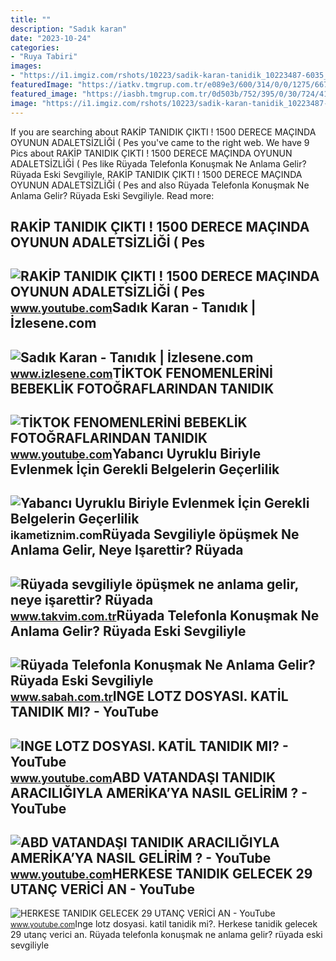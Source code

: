 ```yaml
---
title: ""
description: "Sadık karan"
date: "2023-10-24"
categories:
- "Ruya Tabiri"
images:
- "https://i1.imgiz.com/rshots/10223/sadik-karan-tanidik_10223487-6035_1800x945.jpg"
featuredImage: "https://iatkv.tmgrup.com.tr/e089e3/600/314/0/0/1275/667?u=https:%2f%2fitkv.tmgrup.com.tr%2falbum%2f2022%2f02%2f09%2fruyada-sevgiliyle-opusmek-ne-anlama-gelir-neye-isarettir-ruyada-tanidik-biriyle-opusmenin-anlami-ve-yorumu-ned-1644424615272.jpg"
featured_image: "https://iasbh.tmgrup.com.tr/0d503b/752/395/0/30/724/410?u=https://isbh.tmgrup.com.tr/sbh/2021/08/30/ruyada-telefonla-konusmak-ne-anlama-gelir-ruyada-eski-sevgiliyle-ve-tanidik-biriyle-telefonla-konusmak-anlami-nedir-1630318389081.jpg"
image: "https://i1.imgiz.com/rshots/10223/sadik-karan-tanidik_10223487-6035_1800x945.jpg"
---
```


If you are searching about RAKİP TANIDIK ÇIKTI ! 1500 DERECE MAÇINDA OYUNUN ADALETSİZLİĞİ ( Pes you've came to the right web. We have 9 Pics about RAKİP TANIDIK ÇIKTI ! 1500 DERECE MAÇINDA OYUNUN ADALETSİZLİĞİ ( Pes like Rüyada Telefonla Konuşmak Ne Anlama Gelir? Rüyada Eski Sevgiliyle, RAKİP TANIDIK ÇIKTI ! 1500 DERECE MAÇINDA OYUNUN ADALETSİZLİĞİ ( Pes and also Rüyada Telefonla Konuşmak Ne Anlama Gelir? Rüyada Eski Sevgiliyle. Read more:

RAKİP TANIDIK ÇIKTI ! 1500 DERECE MAÇINDA OYUNUN ADALETSİZLİĞİ ( Pes
--------------------------------------------------------------------

 ![RAKİP TANIDIK ÇIKTI ! 1500 DERECE MAÇINDA OYUNUN ADALETSİZLİĞİ ( Pes](https://i.ytimg.com/vi/wuEkjyXjFlQ/maxresdefault.jpg) <small>www.youtube.com</small>Sadık Karan - Tanıdık | İzlesene.com
------------------------------------

 ![Sadık Karan - Tanıdık | İzlesene.com](https://i1.imgiz.com/rshots/10223/sadik-karan-tanidik_10223487-6035_1800x945.jpg) <small>www.izlesene.com</small>TİKTOK FENOMENLERİNİ BEBEKLİK FOTOĞRAFLARINDAN TANIDIK
------------------------------------------------------

 ![TİKTOK FENOMENLERİNİ BEBEKLİK FOTOĞRAFLARINDAN TANIDIK](https://i.ytimg.com/vi/OfSPnLRIBZo/maxresdefault.jpg) <small>www.youtube.com</small>Yabancı Uyruklu Biriyle Evlenmek İçin Gerekli Belgelerin Geçerlilik
-------------------------------------------------------------------

 ![Yabancı Uyruklu Biriyle Evlenmek İçin Gerekli Belgelerin Geçerlilik](https://ikametiznim.com/wp-content/uploads/2022/11/Yabanci-Uyruklu-Biriyle-Evlenmek-1024x683.jpg) <small>ikametiznim.com</small>Rüyada Sevgiliyle öpüşmek Ne Anlama Gelir, Neye Işarettir? Rüyada
-----------------------------------------------------------------

 ![Rüyada sevgiliyle öpüşmek ne anlama gelir, neye işarettir? Rüyada](https://iatkv.tmgrup.com.tr/e089e3/600/314/0/0/1275/667?u=https:%2f%2fitkv.tmgrup.com.tr%2falbum%2f2022%2f02%2f09%2fruyada-sevgiliyle-opusmek-ne-anlama-gelir-neye-isarettir-ruyada-tanidik-biriyle-opusmenin-anlami-ve-yorumu-ned-1644424615272.jpg) <small>www.takvim.com.tr</small>Rüyada Telefonla Konuşmak Ne Anlama Gelir? Rüyada Eski Sevgiliyle
-----------------------------------------------------------------

 ![Rüyada Telefonla Konuşmak Ne Anlama Gelir? Rüyada Eski Sevgiliyle](https://iasbh.tmgrup.com.tr/0d503b/752/395/0/30/724/410?u=https://isbh.tmgrup.com.tr/sbh/2021/08/30/ruyada-telefonla-konusmak-ne-anlama-gelir-ruyada-eski-sevgiliyle-ve-tanidik-biriyle-telefonla-konusmak-anlami-nedir-1630318389081.jpg) <small>www.sabah.com.tr</small>INGE LOTZ DOSYASI. KATİL TANIDIK MI? - YouTube
----------------------------------------------

 ![INGE LOTZ DOSYASI. KATİL TANIDIK MI? - YouTube](https://i.ytimg.com/vi/-94PsU2qJik/maxresdefault.jpg) <small>www.youtube.com</small>ABD VATANDAŞI TANIDIK ARACILIĞIYLA AMERİKA’YA NASIL GELİRİM ? - YouTube
-----------------------------------------------------------------------

 ![ABD VATANDAŞI TANIDIK ARACILIĞIYLA AMERİKA’YA NASIL GELİRİM ? - YouTube](https://i.ytimg.com/vi/BDLD8ZAdvqo/maxresdefault.jpg) <small>www.youtube.com</small>HERKESE TANIDIK GELECEK 29 UTANÇ VERİCİ AN - YouTube
----------------------------------------------------

 ![HERKESE TANIDIK GELECEK 29 UTANÇ VERİCİ AN - YouTube](https://i.ytimg.com/vi/tKRVkf8lScM/maxresdefault.jpg) <small>www.youtube.com</small>Inge lotz dosyasi. kati̇l tanidik mi?. Herkese tanidik gelecek 29 utanç veri̇ci̇ an. Rüyada telefonla konuşmak ne anlama gelir? rüyada eski sevgiliyle
